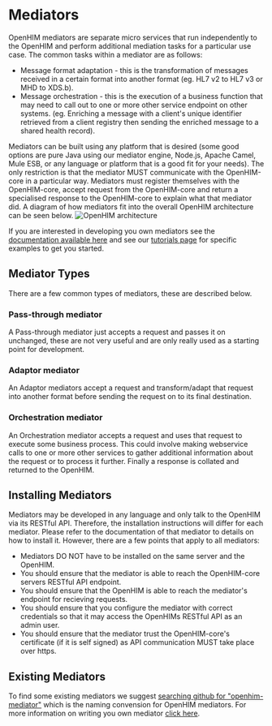 Mediators
=========

OpenHIM mediators are separate micro services that run independently to the OpenHIM and perform additional mediation tasks for a particular use case. The common tasks within a mediator are as follows:

*   Message format adaptation - this is the transformation of messages received in a certain format into another format (eg. HL7 v2 to HL7 v3 or MHD to XDS.b).
*   Message orchestration - this is the execution of a business function that may need to call out to one or more other service endpoint on other systems. (eg. Enriching a message with a client's unique identifier retrieved from a client registry then sending the enriched message to a shared health record).

Mediators can be built using any platform that is desired (some good options are pure Java using our mediator engine, Node.js, Apache Camel, Mule ESB, or any language or platform that is a good fit for your needs). The only restriction is that the mediator MUST communicate with the OpenHIM-core in a particular way. Mediators must register themselves with the OpenHIM-core, accept request from the OpenHIM-core and return a specialised response to the OpenHIM-core to explain what that mediator did. A diagram of how mediators fit into the overall OpenHIM architecture can be seen below. ![OpenHIM architecture](/_static/mediators/mediators-overview.png)

If you are interested in developing you own mediators see the [documentation available here](./dev-guide/mediators.html) and see our [tutorials page](./tutorial/index.html "Tutorials") for specific examples to get you started.

Mediator Types
--------------

There are a few common types of mediators, these are described below.

### Pass-through mediator

A Pass-through mediator just accepts a request and passes it on unchanged, these are not very useful and are only really used as a starting point for development.

### Adaptor mediator

An Adaptor mediators accept a request and transform/adapt that request into another format before sending the request on to its final destination.

### Orchestration mediator

An Orchestration mediator accepts a request and uses that request to execute some business process. This could involve making webservice calls to one or more other services to gather additional information about the request or to process it further. Finally a response is collated and returned to the OpenHIM.

Installing Mediators
--------------------

Mediators may be developed in any language and only talk to the OpenHIM via its RESTful API. Therefore, the installation instructions will differ for each mediator. Please refer to the documentation of that mediator to details on how to install it. However, there are a few points that apply to all mediators:

* Mediators DO NOT have to be installed on the same server and the OpenHIM.
* You should ensure that the mediator is able to reach the OpenHIM-core servers RESTful API endpoint.
* You should ensure that the OpenHIM is able to reach the mediator's endpoint for recieving requests.
* You should ensure that you configure the mediator with correct credentials so that it may access the OpenHIMs RESTful API as an admin user.
* You should ensure that the mediator trust the OpenHIM-core's certificate (if it is self signed) as API communication MUST take place over https.

Existing Mediators
------------------

To find some existing mediators we suggest [searching github for "openhim-mediator"](https://github.com/search?utf8=%E2%9C%93&q=%22openhim-mediator%22&type=Repositories&ref=searchresults) which is the naming convension for OpenHIM mediators. For more information on writing you own mediator [click here](./dev-guide/mediators.html).
